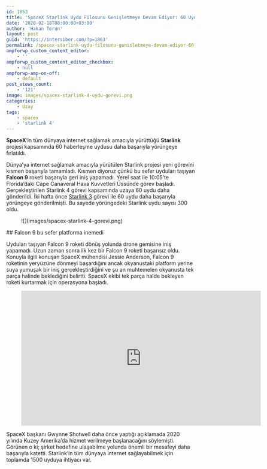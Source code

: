 ```yaml
---
id: 1863
title: 'SpaceX Starlink Uydu Filosunu Genişletmeye Devam Ediyor: 60 Uydu Daha Gönderildi'
date: '2020-02-18T08:00:00+03:00'
author: 'Hakan Torun'
layout: post
guid: 'https://intersiber.com/?p=1863'
permalink: /spacex-starlink-uydu-filosunu-genisletmeye-devam-ediyor-60-uydu-daha-gonderildi/
ampforwp_custom_content_editor:
    - ''
ampforwp_custom_content_editor_checkbox:
    - null
ampforwp-amp-on-off:
    - default
post_views_count:
    - '121'
image: images/spacex-starlink-4-uydu-gorevi.png
categories:
    - Uzay
tags:
    - spacex
    - 'starlink 4'
---
```


**SpaceX**‘in tüm dünyaya internet sağlamak amacıyla yürüttüğü **Starlink** projesi kapsamında 60 haberleşme uydusu daha başarıyla yörüngeye fırlatıldı.

Dünya’ya internet sağlamak amacıyla yürütülen Starlink projesi yeni görevini kısmen başarıyla tamamladı. Kısmen diyoruz çünkü bu sefer uyduları taşıyan **Falcon 9** roketi başarıyla geri iniş yapamadı. Yerel saat ile 10:05’te Florida’daki Cape Canaveral Hava Kuvvetleri Üssünde görev başladı. Gerçekleştirilen Starlink 4 görevi kapsamında uzaya 60 uydu daha gönderildi. İki hafta önce [Starlink 3](https://intersiber.com/spacex-60-starlink-uydusunu-daha-uzaya-gonderdi/) görevi ile 60 uydu daha başarıyla yörüngeye gönderilmişti. Bu sayede yörüngedeki Starlink uydu sayısı 300 oldu.

<figure class="wp-block-image size-large">![](images/spacex-starlink-4-gorevi.png)</figure>## Falcon 9 bu sefer platforma inemedi

Uyduları taşıyan Falcon 9 roketi dönüş yolunda drone gemisine iniş yapamadı. Uzun zaman sonra ilk kez bir Falcon 9 roketi başarısız oldu. Konuyla ilgili konuşan SpaceX mühendisi Jessie Anderson, Falcon 9 roketinin yeryüzüne dönmeyi başardığını ancak okyanustaki platform yerine suya yumuşak bir iniş gerçekleştirdiğini ve şu an muhtemelen okyanusta tek parça halinde beklediğini belirtti. SpaceX ekibi tek parça halde bekleyen roketi kurtarmak için operasyona başladı.

<figure class="wp-block-embed-youtube wp-block-embed is-type-video is-provider-youtube wp-embed-aspect-16-9 wp-has-aspect-ratio"><div class="wp-block-embed__wrapper"><span class="embed-youtube" style="text-align:center; display: block;"><iframe allowfullscreen="true" class="youtube-player" height="360" src="https://www.youtube.com/embed/URVQzSgMDWw?version=3&rel=1&fs=1&autohide=2&showsearch=0&showinfo=1&iv_load_policy=1&wmode=transparent" style="border:0;" width="640"></iframe></span></div></figure>SpaceX başkanı Gwynne Shotwell daha önce yaptığı açıklamada 2020 yılında Kuzey Amerika’da hizmet verilmeye başlanacağını söylemişti. Görünen o ki; şirket hedefine ulaşabilme yolunda önemli bir mesafeyi daha başarıyla katetti. Starlink’in tüm dünyaya internet sağlayabilmek için toplamda 1500 uyduya ihtiyacı var.